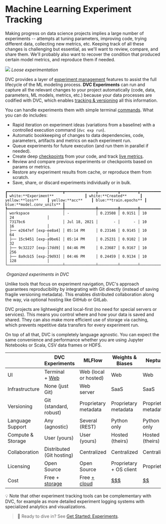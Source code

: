 # Machine Learning Experiment Tracking

Making progress on data science projects implies a large number of
<abbr>experiments</abbr> -- attempts at tuning parameters, improving code,
trying different data, collecting new metrics, etc. Keeping track of all these
changes is challenging but essential, as we'll want to review, compare, and
share them. We'll probably also want to recover the condition that produced
certain model metrics, and reproduce them if needed.

![](/img/natural-experimentation.png) _Loose experimentation_

DVC provides a layer of
[experiment management](/doc/user-guide/experiment-management) features to
assist the full lifecycle of the ML modeling process. **DVC Experiments** can
run and capture all the relevant changes to your project automatically (code,
data, parameters, ML models, metrics, etc.) because your data processes are
codified with DVC, which enables
[tracking & versioning](/doc/use-cases/versioning-data-and-model-files) all this
information.

You can handle experiments them with simple terminal
[commands](/doc/command-reference/exp). What you can do includes:

- Rapid iteration on experiment ideas (variations from a baseline) with a
  controlled execution command (`dvc exp run`).
- Automatic bookkeeping of changes to data dependencies, code,
  <abbr>parameters</abbr>, artifacts and <abbr>metrics</abbr> on each experiment
  run.
- Queue experiments for future execution (and run them in parallel if needed).
- Create deep [checkpoints](/doc/user-guide/experiment-management/checkpoints)
  from your code, and track [live metrics](/doc/dvclive).
- Review and compare previous experiments or checkpoints based on params or
  metrics.
- Restore any experiment results from <abbr>cache</abbr>, or reproduce them from
  scratch.
- Save, share, or discard experiments individually or in bulk.

```dvctable
┏━━━━━━━━━━━━━━━━━━━━━━━━━┳━━━━━━━━━━━━━━┳━━━━━━━━━┳━━━━━━━━┳━━━━━━━━━━━━━━┳━━━━━━━━━━━━━━━━━━┓
┃ white:**Experiment**              ┃ white:**Created**      ┃ yellow:**loss**    ┃ yellow:**acc**    ┃ blue:**train.epochs** ┃ blue:**model.conv_units** ┃
┡━━━━━━━━━━━━━━━━━━━━━━━━━╇━━━━━━━━━━━━━━╇━━━━━━━━━╇━━━━━━━━╇━━━━━━━━━━━━━━╇━━━━━━━━━━━━━━━━━━┩
│ workspace               │ -            │ 0.23508 │ 0.9151 │ 10           │ 24               │
│ 7317bc6                 │ Jul 18, 2021 │       - │      - │ 10           │ 16               │
│ ├── e2647ef [exp-ee8a4] │ 05:14 PM     │ 0.23146 │ 0.9145 │ 10           │ 64               │
│ ├── 15c9451 [exp-a9be6] │ 05:14 PM     │ 0.25231 │ 0.9102 │ 10           │ 32               │
│ ├── 9c32227 [exp-17dd9] │ 04:46 PM     │ 0.23687 │ 0.9167 │ 10           │ 256              │
│ ├── 8a9cb15 [exp-29d93] │ 04:46 PM     │ 0.24459 │ 0.9134 │ 10           │ 128              │
└─────────────────────────┴──────────────┴─────────┴────────┴──────────────┴──────────────────┘
```

![]() _Organized experiments in DVC_

Unlike tools that focus on experiment navigation, DVC's approach guarantees
reproducibility by integrating with Git directly (instead of saving fragile
versioning metadata). This enables distributed collaboration along the way, via
optional hosting like GitHub or GitLab.

DVC projects are lightweight and local-first (no need for special servers or
services). This means you control where and how your data is saved and shared.
They can also make more efficient use of storage via <abbr>caching</abbr>, which
prevents repetitive data transfers for every experiment run.

<!-- Other tools can be very lightweight. It's more about the experience. -->
<!-- We're not highlighting data (versioning) enough. -->

On top of all that, DVC is completely language agnostic. You can expect the same
convenience and performance whether you are using Jupyter Notebooks or Scala,
CSV data frames or HDFS.

<!-- ALT table criteria: basic questions like how to run exp/ how it's saved/ what is captures (automatically) (data, code, metrics), where is the data, etc... -->

|                   | DVC Experiments               | MLFlow                | Weights & Biases            | Neptune              |
| ----------------- | ----------------------------- | --------------------- | --------------------------- | -------------------- |
| UI                | Terminal<br/>+ [Web][studio]  | Web (local or hosted) | Web                         | Web                  |
| Infrastructure    | None (just Git)               | Web server            | SaaS                        | SaaS                 |
| Versioning        | Git (standard, robust)        | Proprietary metadata  | Proprietary metadata        | Proprietary metadata |
| Language Support  | Any<br/>(agnostic)            | Several (REST)        | Python only                 | Python only          |
| Compute & Storage | User (yours)                  | User (yours)          | Hosted (theirs)             | Hosted (theirs)      |
| Collaboration     | Distributed<br/>(Git hosting) | Centralized           | Centralized                 | Centralized          |
| Licensing         | Open Source                   | Open Source           | Proprietary<br/>+ OS client | Proprietary          |
| Cost              | Free + [storage]              | Free [+ cloud][mp]    | [$$$][np]                   | [$$][wp]             |

<!-- how are we defining 'Centralized' for collaboration? I think it might be stronger if we phrase it differently -->
<!-- Pipeline integration is one key difference imo (maybe worth a new row?) . You would need to use complementary tool for pipelines in both MLFlow and Wandb -->

[studio]: https://studio.iterative.ai/
[storage]: /doc/command-reference/remote/add#supported-storage-types
[np]: https://neptune.ai/pricing
[wp]: https://wandb.ai/site/pricing
[mp]: https://databricks.com/product/pricing

💡 Note that other experiment tracking tools can be complementary with DVC, for
example as more detailed experiment logging systems with specialized analytics
and visualizations.

<!-- Mention Studio and CI/CD? (CML) -->

> 📖 Ready to dive in? See [Get Started: Experiments](/doc/start/experiments).
